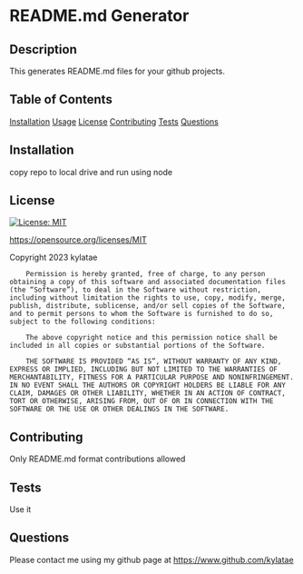 # README.md Generator
  ## Description
  This generates README.md files for your github projects.
  
  ## Table of Contents
  [Installation](#installation)
  [Usage](usage)
  [License](license)
  [Contributing](contributing)
  [Tests](tests)
  [Questions](questions)

  ## Installation
  copy repo to local drive and run using node

  ## License
  [![License: MIT](https://img.shields.io/badge/License-MIT-yellow.svg)](https://opensource.org/licenses/MIT)

  https://opensource.org/licenses/MIT

  Copyright 2023 kylatae

     
        Permission is hereby granted, free of charge, to any person obtaining a copy of this software and associated documentation files (the “Software”), to deal in the Software without restriction, including without limitation the rights to use, copy, modify, merge, publish, distribute, sublicense, and/or sell copies of the Software, and to permit persons to whom the Software is furnished to do so, subject to the following conditions:
        
        The above copyright notice and this permission notice shall be included in all copies or substantial portions of the Software.

        THE SOFTWARE IS PROVIDED “AS IS”, WITHOUT WARRANTY OF ANY KIND, EXPRESS OR IMPLIED, INCLUDING BUT NOT LIMITED TO THE WARRANTIES OF MERCHANTABILITY, FITNESS FOR A PARTICULAR PURPOSE AND NONINFRINGEMENT. IN NO EVENT SHALL THE AUTHORS OR COPYRIGHT HOLDERS BE LIABLE FOR ANY CLAIM, DAMAGES OR OTHER LIABILITY, WHETHER IN AN ACTION OF CONTRACT, TORT OR OTHERWISE, ARISING FROM, OUT OF OR IN CONNECTION WITH THE SOFTWARE OR THE USE OR OTHER DEALINGS IN THE SOFTWARE.

  ## Contributing
  Only README.md format contributions allowed

  ## Tests
  Use it

  ## Questions
  Please contact me using my github page at https://www.github.com/kylatae

